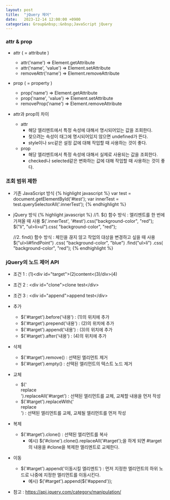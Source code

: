 ```yaml
---
layout: post
title:  "jQuery 제어"
date:   2023-12-14 12:00:00 +0900
categories: Group&nbsp;:&nbsp;JavaScript jQuery
---
```


### attr & prop

- attr ( = attribute )
    - attr('name') => Element.getAttribute
    - attr('name', 'value') => Element.setAttribute
    - removeAttr('name') => Element.removeAttribute

- prop ( = property )
    - prop('name') => Element.getAttribute
    - prop('name', 'value') => Element.setAttribute
    - removeProp('name') => Element.removeAttribute

- attr과 prop의 차이
    - attr
        - 해당 엘리멘트에서 특정 속성에 대해서 명시되어있는 값을 조회한다.
        - 찾으려는 속성이 태그에 명시되어있지 않으면 undefined가 뜬다.
        - style이나 src같은 설정 값에 대해 작업할 때 사용하는 것이 좋다.
    - prop
        - 해당 엘리멘트에서 특정 속성에 대해서 실제로 사용되는 값을 조회한다.
        - checked나 selected같은 변화하는 값에 대해 작업할 때 사용하는 것이 좋다.


### 조회 범위 제한

- 기존 JavaScript 방식
{% highlight javascript %}
var test = document.getElementById('#test');
var innerTest = test.querySelectorAll('.innerTest');
{% endhighlight %}

- jQuery 방식
{% highlight javascript %}
    //1. $() 함수 방식 : 엘리멘트를 한 번에 가져올 때 사용
    $('.innerTest', '#test').css("background-color", "red");
    $("li", "ul>li>ul").css( "background-color", "red");

    //2. find() 함수 방식 : 체인을 끊지 않고 작업의 대상을 변경하고 싶을 때 사용
    $("ul>li#findPoint")
    .css( "background-color", "blue")
    .find("ul>li")
    .css( "background-color", "red");
{% endhighlight %}

### jQuery의 노드 제어 API

- 조건 1 : (1)&lt;div id="target">(2)content&lt;(3)/div>(4)
- 조건 2 : &lt;div id="clone">clone test&lt;/div>
- 조건 3 : &lt;div id="append">append test&lt;/div>

- 추가
    - $('#target').before('내용') : (1)의 위치에 추가
    - $('#target').prepend('내용') : (2)의 위치에 추가
    - $('#target').append('내용') : (3)의 위치에 추가
    - $('#target').after('내용') : (4)의 위치에 추가
    
- 삭제
    - $('#target').remove() : 선택된 엘리먼트 제거
    - $('#target').empty() : 선택된 엘리먼트의 텍스트 노드 제거

- 교체
    - $('<div>replace</div>').replaceAll('#target') : 선택된 엘리먼트를 교체, 교체할 내용을 먼저 작성
    - $('#target').replaceWith('<div>replace</div>') : 선택된 엘리먼트를 교체, 교체될 엘리먼트를 먼저 작성
    
- 복제
    - $('#target').clone() : 선택된 엘리먼트를 복사
        - 예시) $('#clone').clone().replaceAll('#target');을 하게 되면  #target의 내용을 #clone을 복제한 엘리멘트로 교체한다.
    
- 이동
    - $('#target').append('이동시킬 엘리멘트') : 먼저 지정한 엘리먼트의 하위 노드로 나중에 지정한 엘리먼트를 이동시킨다.
        - 예시) $('#target').append($('#append'));

- 참고 : https://api.jquery.com/category/manipulation/